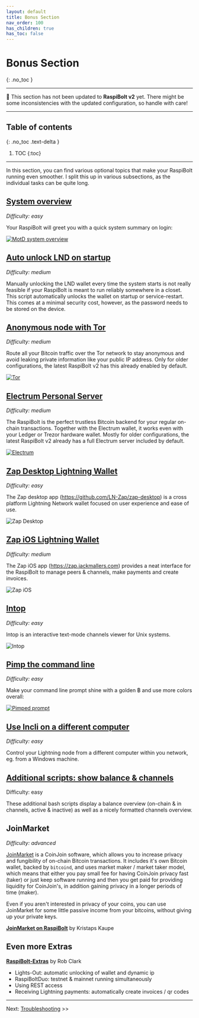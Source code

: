 ```yaml
---
layout: default
title: Bonus Section
nav_order: 100
has_children: true
has_toc: false
---
```

<!-- markdownlint-disable MD014 MD022 MD025 MD033 MD036 MD040 -->

# Bonus Section
{: .no_toc }

---

🚨 This section has not been updated to **RaspiBolt v2** yet.
There might be some inconsistencies with the updated configuration, so handle with care!

---
## Table of contents
{: .no_toc .text-delta }

1. TOC
{:toc}

---

In this section, you can find various optional topics that make your RaspiBolt running even smoother. I split this up in various subsections, as the individual tasks can be quite long.

## [System overview](raspibolt_61_system-overview.md)

*Difficulty: easy*

Your RaspiBolt will greet you with a quick system summary on login:

[![MotD system overview](images/60_status_overview.png)](raspibolt_61_system-overview.md)

## [Auto unlock LND on startup](raspibolt_6A_auto-unlock.md)

*Difficulty: medium*

Manually unlocking the LND wallet every time the system starts is not really feasible if your RaspiBolt is meant to run reliably somewhere in a closet. This script automatically unlocks the wallet on startup or service-restart. This comes at a minimal security cost, however, as the password needs to be stored on the device.

## [Anonymous node with Tor](raspibolt_69_tor.md)

*Difficulty: medium*

Route all your Bitcoin traffic over the Tor network to stay anonymous and avoid leaking private information like your public IP address.
Only for older configurations, the latest RaspiBolt v2 has this already enabled by default.

[![Tor](images/69_tor.png)](raspibolt_69_tor.md)

## [Electrum Personal Server](raspibolt_64_electrum.md)

*Difficulty: medium*

The RaspiBolt is the perfect trustless Bitcoin backend for your regular on-chain transactions.
Together with the Electrum wallet, it works even with your Ledger or Trezor hardware wallet.
Mostly for older configurations, the latest RaspiBolt v2 already has a full Electrum server included by default.

[![Electrum](images/60_eps_electrumwallet.png)](raspibolt_64_electrum.md)

## [Zap Desktop Lightning Wallet](raspibolt_71_zap.md)

*Difficulty: easy*

The Zap desktop app (https://github.com/LN-Zap/zap-desktop) is a cross platform Lightning Network wallet focused on user experience and ease of use.

![Zap Desktop](images/71_zap1_cropped.png)

## [Zap iOS Lightning Wallet](raspibolt_72_zap-ios.md)

*Difficulty: medium*

The Zap iOS app (https://zap.jackmallers.com) provides a neat interface for the RaspiBolt to manage peers & channels, make payments and create invoices.

![Zap iOS](images/72_zapios.png)

## [lntop](raspibolt_74_lntop.md)

*Difficulty: easy*

lntop is an interactive text-mode channels viewer for Unix systems.

![lntop](images/74_lntop.png)

## [Pimp the command line](raspibolt_62_commandline.md)

*Difficulty: easy*

Make your command line prompt shine with a golden ฿ and use more colors overall:

[![Pimped prompt](images/60_pimp_prompt_result.png)](raspibolt_62_commandline.md)

## [Use lncli on a different computer](raspibolt_66_remote_lncli.md)

*Difficulty: easy*

Control your Lightning node from a different computer within you network, eg. from a Windows machine.

## [Additional scripts: show balance & channels](raspibolt_67_additional-scripts.md)

Difficulty: easy

These additional bash scripts display a balance overview (on-chain & in channels, active & inactive) as well as a nicely formatted channels overview.

## JoinMarket

*Difficulty: advanced*

[JoinMarket](https://github.com/JoinMarket-Org/joinmarket-clientserver) is a CoinJoin software, which allows you to increase privacy and fungibility of on-chain Bitcoin transactions. It includes it's own Bitcoin wallet, backed by `bitcoind`, and uses market maker / market taker model, which means that either you pay small fee for having CoinJoin privacy fast (taker) or just keep software running and then you get paid for providing liquidity for CoinJoin's, in addition gaining privacy in a longer periods of time (maker).

Even if you aren't interested in privacy of your coins, you can use JoinMarket for some little passive income from your bitcoins, without giving up your private keys.

**[JoinMarket on RaspiBolt](https://github.com/kristapsk/raspibolt-extras/blob/master/joinmarket.md)** by Kristaps Kaupe

## Even more Extras

**[RaspiBolt-Extras](https://github.com/robclark56/RaspiBolt-Extras/blob/master/README.md)** by Rob Clark

* Lights-Out: automatic unlocking of wallet and dynamic ip
* RaspiBoltDuo: testnet & mainnet running simultaneously
* Using REST access
* Receiving Lightning payments: automatically create invoices / qr codes

---

Next: [Troubleshooting](raspibolt_70_troubleshooting.md) >>

